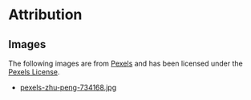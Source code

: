 # Attribution

## Images

The following images are from [Pexels](https://pexels.com) and has been licensed under the [Pexels License](https://www.pexels.com/photo-license/).

* [pexels-zhu-peng-734168.jpg](https://www.pexels.com/photo/woman-stands-behind-green-concrete-wall-734168/)
